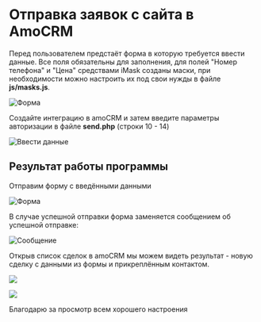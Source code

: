 # Отправка заявок с сайта в AmoCRM 
Перед пользователем предстаёт форма в которую требуется ввести данные. Все поля обязательны для заполнения, для полей "Номер телефона" и "Цена" средствами iMask созданы маски, при необходимости можно настроить их под свои нужды в файле **js/masks.js**.

![Форма](https://i.ibb.co/sbdgGmW/1.png)

Создайте интеграцию в amoCRM и затем введите параметры авторизации в файле **send.php** (строки 10 - 14)

![Ввести данные](https://i.ibb.co/Wg2znvJ/2.png)

## Результат работы программы
Отправим форму с введёнными данными

![Форма](https://i.ibb.co/WxgRCZV/3.png)

В случае успешной отправки форма заменяется сообщением об успешной отправке:

![Сообщение](https://i.ibb.co/djgLQsj/4.png)

Открыв список сделок в amoCRM мы можем видеть результат - новую сделку с данными из формы и прикреплённым контактом.

![](https://i.ibb.co/Sw4pkHd/5.png)

![](https://i.ibb.co/PG6CS97/6.png)

Благодарю за просмотр всем хорошего настроения